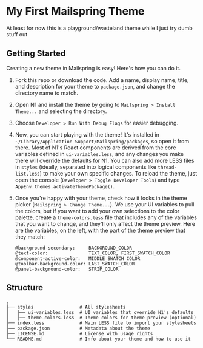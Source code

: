 # My First Mailspring Theme
At least for now this is a playground/wasteland theme while I just try dumb stuff out

## Getting Started
Creating a new theme in Mailspring is easy! Here's how you can do it.

1. Fork this repo or download the code. Add a name, display name, title, and description for your theme to `package.json`, and change the directory name to match.

2. Open N1 and install the theme by going to `Mailspring > Install Theme...` and selecting the directory.

3. Choose `Developer > Run With Debug Flags` for easier debugging.

4. Now, you can start playing with the theme! It's installed in `~/Library/Application Support/Mailspring/packages`, so open it from there. Most of N1's React components are derived from the core variables defined in `ui-variables.less`, and any changes you make there will override the defaults for N1. You can also add more LESS files in `styles` (ideally, separated into logical components like `thread-list.less`) to make your own specific changes. To reload the theme, just open the console (`Developer > Toggle Developer Tools`) and type `AppEnv.themes.activateThemePackage()`.

5. Once you're happy with your theme, check how it looks in the theme picker (`Mailspring > Change Theme...`). We use your UI variables to pull the colors, but if you want to add your own selections to the color palette, create a `theme-colors.less` file that includes any of the variables that you want to change, and they'll only affect the theme preview. Here are the variables, on the left, with the part of the theme preview that they match:

    ```
    @background-secondary:     BACKGROUND_COLOR
    @text-color:               TEXT_COLOR, FIRST_SWATCH_COLOR
    @component-active-color:   MIDDLE_SWATCH_COLOR
    @toolbar-background-color: LAST_SWATCH_COLOR
    @panel-background-color:   STRIP_COLOR
    ```

## Structure
```
.
├── styles                 # All stylesheets
│   ├── ui-variables.less  # UI variables that override N1's defaults
│   ├── theme-colors.less  # Theme colors for theme preview (optional)
├── index.less             # Main LESS file to import your stylesheets
├── package.json           # Metadata about the theme
├── LICENSE.md             # License with usage rights
└── README.md              # Info about your theme and how to use it
```

